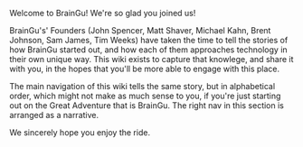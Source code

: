 Welcome to BrainGu! We're so glad you joined us!

BrainGu's' Founders (John Spencer, Matt Shaver, Michael Kahn, Brent Johnson, Sam James, Tim Weeks) have taken the time to tell the stories of how BrainGu started out, and how each of them approaches technology in their own unique way. This wiki exists to capture that knowlege, and share it with you, in the hopes that you'll be more able to engage with this place.

The main navigation of this wiki tells the same story, but in alphabetical order, which might not make as much sense to you, if you're just starting out on the Great Adventure that is BrainGu. The right nav in this section is arranged as a narrative.

We sincerely hope you enjoy the ride.
